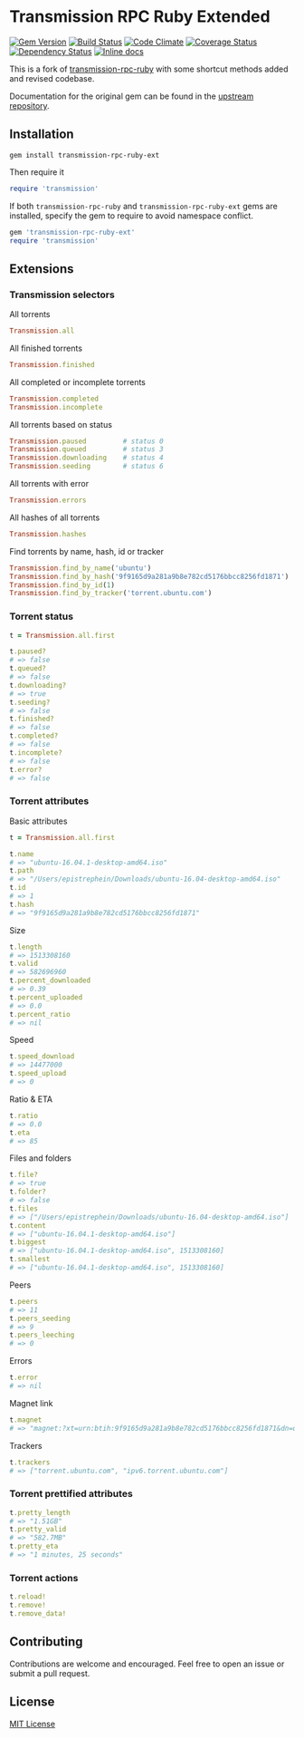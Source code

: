 # Transmission RPC Ruby Extended

[![Gem Version](https://badge.fury.io/rb/transmission-rpc-ruby-ext.svg)](https://badge.fury.io/rb/transmission-rpc-ruby-ext) [![Build Status](https://travis-ci.org/epistrephein/transmission-rpc-ruby-ext.svg?branch=master)](https://travis-ci.org/epistrephein/transmission-rpc-ruby-ext) [![Code Climate](https://codeclimate.com/github/epistrephein/transmission-rpc-ruby-ext/badges/gpa.svg)](https://codeclimate.com/github/epistrephein/transmission-rpc-ruby-ext) [![Coverage Status](https://coveralls.io/repos/github/epistrephein/transmission-rpc-ruby-ext/badge.svg?branch=master)](https://coveralls.io/github/epistrephein/transmission-rpc-ruby-ext?branch=master) [![Dependency Status](https://gemnasium.com/badges/github.com/epistrephein/transmission-rpc-ruby-ext.svg)](https://gemnasium.com/github.com/epistrephein/transmission-rpc-ruby-ext) [![Inline docs](http://inch-ci.org/github/epistrephein/transmission-rpc-ruby-ext.svg?branch=master)](http://inch-ci.org/github/epistrephein/transmission-rpc-ruby-ext)

This is a fork of [transmission-rpc-ruby](https://github.com/transmission-rails/transmission-rpc-ruby) with some shortcut methods added and revised codebase.

Documentation for the original gem can be found in the [upstream repository](https://github.com/transmission-rails/transmission-rpc-ruby).

## Installation

```
gem install transmission-rpc-ruby-ext
```

Then require it

```ruby
require 'transmission'
```

If both `transmission-rpc-ruby` and `transmission-rpc-ruby-ext` gems are installed, specify the gem to require to avoid namespace conflict.

```ruby
gem 'transmission-rpc-ruby-ext'
require 'transmission'
```

## Extensions

### Transmission selectors

All torrents

```ruby
Transmission.all
```

All finished torrents

```ruby
Transmission.finished
```

All completed or incomplete torrents

```ruby
Transmission.completed
Transmission.incomplete
```

All torrents based on status

```ruby
Transmission.paused         # status 0
Transmission.queued         # status 3
Transmission.downloading    # status 4    
Transmission.seeding        # status 6
```

All torrents with error

```ruby
Transmission.errors
```

All hashes of all torrents

```ruby
Transmission.hashes
```

Find torrents by name, hash, id or tracker

```ruby
Transmission.find_by_name('ubuntu')
Transmission.find_by_hash('9f9165d9a281a9b8e782cd5176bbcc8256fd1871')
Transmission.find_by_id(1)
Transmission.find_by_tracker('torrent.ubuntu.com')
```

### Torrent status

```ruby
t = Transmission.all.first

t.paused?
# => false
t.queued?
# => false
t.downloading?
# => true
t.seeding?
# => false
t.finished?
# => false
t.completed?
# => false
t.incomplete?
# => false
t.error?
# => false
```

### Torrent attributes

Basic attributes

```ruby
t = Transmission.all.first

t.name
# => "ubuntu-16.04.1-desktop-amd64.iso"
t.path
# => "/Users/epistrephein/Downloads/ubuntu-16.04-desktop-amd64.iso"
t.id
# => 1
t.hash
# => "9f9165d9a281a9b8e782cd5176bbcc8256fd1871"
```

Size

```ruby
t.length
# => 1513308160
t.valid
# => 582696960
t.percent_downloaded
# => 0.39
t.percent_uploaded
# => 0.0
t.percent_ratio
# => nil
```

Speed

```ruby
t.speed_download
# => 14477000
t.speed_upload
# => 0
```

Ratio & ETA

```ruby
t.ratio
# => 0.0
t.eta
# => 85
```

Files and folders

```ruby
t.file?
# => true
t.folder?
# => false
t.files
# => ["/Users/epistrephein/Downloads/ubuntu-16.04-desktop-amd64.iso"]
t.content
# => ["ubuntu-16.04.1-desktop-amd64.iso"]
t.biggest
# => ["ubuntu-16.04.1-desktop-amd64.iso", 1513308160]
t.smallest
# => ["ubuntu-16.04.1-desktop-amd64.iso", 1513308160]
```

Peers

```ruby
t.peers
# => 11
t.peers_seeding
# => 9
t.peers_leeching
# => 0
```

Errors

```ruby
t.error
# => nil
```

Magnet link

```ruby
t.magnet
# => "magnet:?xt=urn:btih:9f9165d9a281a9b8e782cd5176bbcc8256fd1871&dn=ubuntu-16.04.1-desktop-amd64.iso&tr=http%3A%2F%2Ftorrent.ubuntu.com%3A6969%2Fannounce&tr=http%3A%2F%2Fipv6.torrent.ubuntu.com%3A6969%2Fannounce"
```

Trackers

```ruby
t.trackers
# => ["torrent.ubuntu.com", "ipv6.torrent.ubuntu.com"]
```

### Torrent prettified attributes

```ruby
t.pretty_length
# => "1.51GB"
t.pretty_valid
# => "582.7MB"
t.pretty_eta
# => "1 minutes, 25 seconds"
```

### Torrent actions

```ruby
t.reload!
t.remove!
t.remove_data!
```

## Contributing

Contributions are welcome and encouraged. Feel free to open an issue or submit a pull request.

## License
[MIT License](LICENSE)

